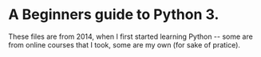 # A Beginners guide to Python 3.

These files are from 2014, when I first started learning Python -- some are from online courses that I took, some are my own (for sake of pratice).
